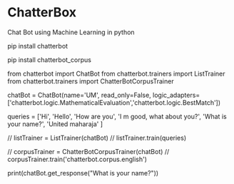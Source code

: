 # ChatterBox
Chat Bot using Machine Learning in python


pip install chatterbot

pip install chatterbot_corpus

from chatterbot import ChatBot
from chatterbot.trainers import ListTrainer
from chatterbot.trainers import ChatterBotCorpusTrainer

chatBot = ChatBot(name='UM',
                  read_only=False,
                  logic_adapters= ['chatterbot.logic.MathematicalEvaluation','chatterbot.logic.BestMatch'])

 queries = ['Hi',
            'Hello',
           'How are you',
           'I m good, what about you?',
           'What is your name?',
           'United maharaja'
           ]

// listTrainer = ListTrainer(chatBot)
// listTrainer.train(queries)

// corpusTrainer = ChatterBotCorpusTrainer(chatBot)
// corpusTrainer.train('chatterbot.corpus.english')

print(chatBot.get_response("What is your name?"))
